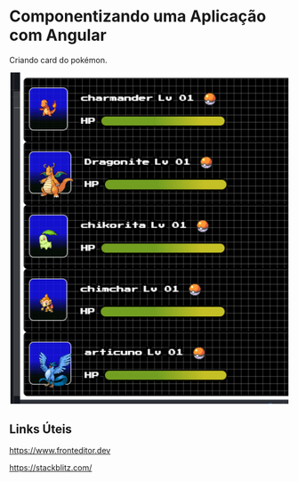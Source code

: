 # Componentizando uma Aplicação com Angular
Criando card do pokémon.

<p align="center">
  <img src=".github/pokeCard.png" width="500">
</p>

## Links Úteis
https://www.fronteditor.dev

https://stackblitz.com/
